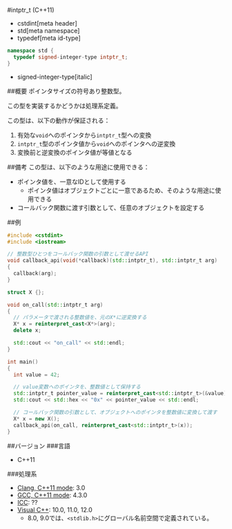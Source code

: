 #intptr_t (C++11)
* cstdint[meta header]
* std[meta namespace]
* typedef[meta id-type]

```cpp
namespace std {
  typedef signed-integer-type intptr_t;
}
```
* signed-integer-type[italic]

##概要
ポインタサイズの符号あり整数型。

この型を実装するかどうかは処理系定義。


この型は、以下の動作が保証される：

1. 有効な`void`へのポインタから`intptr_t`型への変換
2. `intptr_t`型のポインタ値から`void`へのポインタへの逆変換
3. 変換前と逆変換のポインタ値が等値となる


##備考
この型は、以下のような用途に使用できる：

- ポインタ値を、一意なIDとして使用する
    - ポインタ値はオブジェクトごとに一意であるため、そのような用途に使用できる
- コールバック関数に渡す引数として、任意のオブジェクトを設定する


##例
```cpp
#include <cstdint>
#include <iostream>

// 整数型ひとつをコールバック関数の引数として渡せるAPI
void callback_api(void(*callback)(std::intptr_t), std::intptr_t arg)
{
  callback(arg);
}

struct X {};

void on_call(std::intptr_t arg)
{
  // パラメータで渡される整数値を、元のX*に逆変換する
  X* x = reinterpret_cast<X*>(arg);
  delete x;

  std::cout << "on_call" << std::endl;
}

int main()
{
  int value = 42;

  // value変数へのポインタを、整数値として保持する
  std::intptr_t pointer_value = reinterpret_cast<std::intptr_t>(&value);
  std::cout << std::hex << "0x" << pointer_value << std::endl;

  // コールバック関数の引数として、オブジェクトへのポインタを整数値に変換して渡す
  X* x = new X();
  callback_api(on_call, reinterpret_cast<std::intptr_t>(x));
}
```


##バージョン
###言語
- C++11

###処理系
- [Clang, C++11 mode](/implementation.md#clang): 3.0
- [GCC, C++11 mode](/implementation.md#gcc): 4.3.0
- [ICC](/implementation.md#icc): ??
- [Visual C++](/implementation.md#visual_cpp): 10.0, 11.0, 12.0
	- 8.0, 9.0では、`<stdlib.h>`にグローバル名前空間で定義されている。
